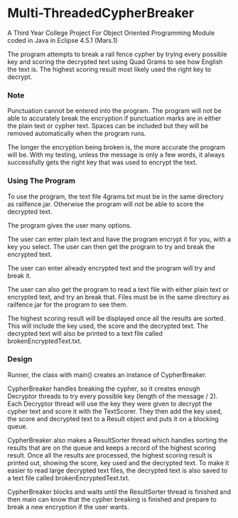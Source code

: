# Multi-ThreadedCypherBreaker

A Third Year College Project For Object Oriented Programming Module coded in Java in Eclipse 4.5.1 (Mars.1) 

The program attempts to break a rail fence cypher by trying every possible key and scoring the decrypted text using Quad Grams to see how English the text is. The highest scoring result most likely used the right key to decrypt.

### Note
Punctuation cannot be entered into the program. The program will not be able to accurately break the encryption if punctuation marks are in either the plain text or cypher text. Spaces can be included but they will be removed automatically when the program runs.

The longer the encryption being broken is, the more accurate the program will be. 
With my testing, unless the message is only a few words, it always successfully gets the right key that was used to encrypt the text.

### Using The Program
To use the program, the text file 4grams.txt must be in the same directory as railfence.jar. Otherwise the program will not be able to score the decrypted text.

The program gives the user many options. 

The user can enter plain text and have the program encrypt it for you, with a key you select. The user can then get the program to try and break the encrypted text.

The user can enter already encrypted text and the program will try and break it.

The user can also get the program to read a text file with either plain text or encrypted text, and try an break that.
Files must be in the same directory as railfence.jar for the program to see them.

The highest scoring result will be displayed once all the results are sorted. This will include the key used, the score and the decrypted text. The decrypted text will also be printed to a text file called brokenEncryptedText.txt.

### Design
Runner, the class with main() creates an instance of CypherBreaker.

CypherBreaker handles breaking the cypher, so it creates enough Decryptor threads to try every possible key (length of the message / 2). Each Decryptor thread will use the key they were given to decrypt the cypher text and score it with the TextScorer. They then add the key used, the score and decrypted text to a Result object and puts it on a blocking queue.

CypherBreaker also makes a ResultSorter thread which handles sorting the results that are on the queue and keeps a record of the highest scoring result. Once all the results are processed, the highest scoring result is printed out, showing the score, key used and the decrypted text. To make it easier to read large decrypted text files, the decrypted text is also saved to a text file called brokenEncryptedText.txt.

CypherBreaker blocks and waits until the ResultSorter thread is finished and then main can know that the cypher breaking is finished and prepare to break a new encryption if the user wants.


